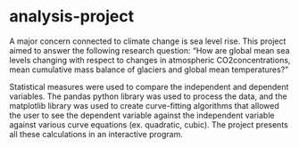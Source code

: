 # analysis-project
A major concern connected to climate change is sea level rise. This project aimed to answer the following research question: “How are global mean sea levels changing with respect to changes in atmospheric CO2concentrations, mean cumulative mass balance of glaciers and global mean temperatures?” 

Statistical measures were used to compare the independent and dependent variables. The pandas python library was used to process the data, and the matplotlib library was used to create curve-fitting algorithms that allowed the user to see the dependent variable against the independent variable against various curve equations (ex. quadratic, cubic). The project presents all these calculations in an interactive program. 
